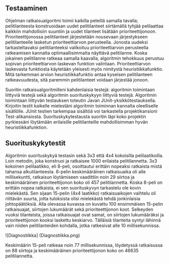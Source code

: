 Testaaminen
-------

Ohjelman ratkaisualgoritmi toimii kaikilla peleillä samalla tavalla; pelitilanteesta konstruoidaan uudet pelitilanteet siirtämällä tyhjää pelilaattaa kaikkiin mahdollisiin suuntiin ja uudet tilanteet lisätään prioriteettijonoon. Prioriteettijonossa pelitilanteet järjestetään nousevaan järjestykseen pelitilanteelle lasketun prioriteettiarvon perusteella. Jonosta uudeksi tarkasteltavaksi pelitilanteeksi valikoituu prioriteettiarvon perusteella ratkeamisen kannalta optimaallisimmalta näyttävä pelitilanne. Koska jokainen pelitilanne ratkeaa samalla kaavalla, algoritmin tehokkuus perustuu sopivan prioriteettiarvon laskevan funktion valintaan. Prioriteettiarvon laskevasta funktiosta käytetään yleisesti myös nimitystä heuristiikkafunktio. Mitä tarkemman arvion heuristiikkafunktio antaa kyseisen pelitilanteen ratkeavuudesta, sitä paremmin pelitilanteet voidaan järjestää jonoon. 

Suoritin ratkaisualgoritmilleni kahdenlaisia testejä: algoritmin toimintaan liittyviä testejä sekä algoritmin suorituskykyyn liittyviä testejä. Algoritmin toimintaan liittyvän testauksen toteutin Javan JUnit-yksikkötestauksella. Kirjoitin testit kaikelle mielestäni algoritmin toiminnan kannalta oleelliselle sisällölle. JUnit testien tarkempaa sisältöä voi tarkastella projektikansioni Test-alikansiosta. Suorituskykytestausta suoritin läpi koko projektin pyrkiessäni löytämään erilaisille pelitilanteille mahdollisimman hyvän heuristiikkafunktion.

Suorituskykytestit
------

Algoritmin suorituskykyä testasin sekä 3x3 että 4x4 kokoisilla pelilaatikoilla. Loin metodin, joka konstruoi ja ratkaisee 1000 erilaista pelitilannetta. 3x3 kokoinen pelilaatikko, eli 8-peli, osoittautui erittäin nopeaksi ratkaista mistä tahansa alkutilanteesta. 8-pelin keskimääräinen ratkaisuaika oli alle millisekuntti, ratkaisun löytämiseen vaadittiin noin 29 siirtoa ja keskimääräinen prioriteettijonon koko oli 457 pelitilannetta. Koska 8-peli on erittäin nopea ratkaista, ei sen suorituskyvyn tarkastelu ole kovin mielekästä. Sen sijaan 15-pelin (4x4 laatikko) ratkaisuaikojen vaihtelu oli riittävän suurta, jotta tuloksista olisi mielekästä tehdä jonkinlaisia johtopäätöksiä. Alla olevassa kuvassa on kuvattu 100 ensimmäisen 15-pelin ratkaisuajat, siirtojen lukumäärät sekä prioriteettijonon koot. Selkeyden vuoksi tilanteista, joissa ratkaisuajat ovat samat, on siirtojen lukumääräksi ja prioriteettijonon kooksi laskettu keskiarvo. Tälläisiä tilanteita syntyi lähinnä vain niiden pelitilanteiden kohdalla, jotka ratkesivat alle 10 millisekunnissa.  

![Diagnostiikka] (Diagnostiikka.png)

Keskimäärin 15-peli ratkeaa noin 77 millisekunnissa, löydetyssä ratkaisussa on 88 siirtoja ja keskimääräinen prioriteettijonon koko on 46635 pelitilannetta. 
